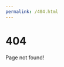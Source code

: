 ```yaml
---
permalink: /404.html
---
```


# 404
Page not found!

<script>
		var oldurl = window.location.href;
		var newurl = oldurl.toLowerCase();
		var result = doesFileExist(newurl);

		function doesFileExist(urlToFile) {
			var xhr = new XMLHttpRequest();
			xhr.open('HEAD', urlToFile, false);
			xhr.send();
			
			if (xhr.status == "404") {
				return false;
			}
			else {
				return true;
			}
		}

		if (result == true){
			window.location.replace(newurl);
		}
		else {
			console.log("Page does not exist");
		}
</script>